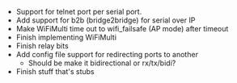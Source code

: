 * Support for telnet port per serial port.
* Add support for b2b (bridge2bridge) for serial over IP
* Make WiFiMulti time out to wifi_failsafe (AP mode) after timeout
* Finish implementing WiFiMulti
* Finish relay bits
* Add config file support for redirecting ports to another
  - Should be make it bidirectional or rx/tx/bidi?
* Finish stuff that's stubs
